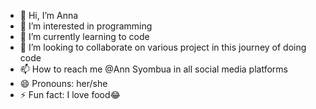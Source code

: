 - 👋 Hi, I’m Anna
- 👀 I’m interested in programming 
- 🌱 I’m currently learning to code
- 💞️ I’m looking to collaborate on various project in this journey of doing code
- 📫 How to reach me @Ann Syombua in all social media platforms
- 😄 Pronouns: her/she
- ⚡ Fun fact: I love food😂

<!---
syombuanna/syombuanna is a ✨ special ✨ repository because its `README.md` (this file) appears on your GitHub profile.
You can click the Preview link to take a look at your changes.
--->
